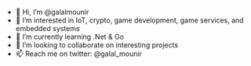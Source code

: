 - 👋 Hi, I’m @galalmounir
- 👀 I’m interested in IoT, crypto, game development, game services, and embedded systems
- 🌱 I’m currently learning .Net & Go
- 💞️ I’m looking to collaborate on interesting projects
- 📫 Reach me on twitter: @galal_mounir

<!---
galalmounir/galalmounir is a ✨ special ✨ repository because its `README.md` (this file) appears on your GitHub profile.
You can click the Preview link to take a look at your changes.
--->
